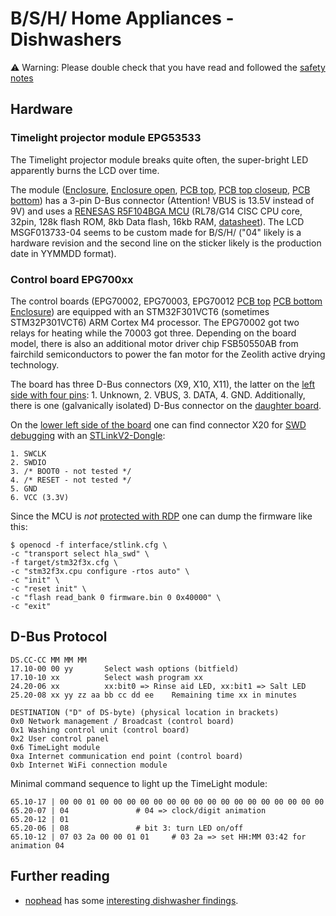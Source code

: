 # B/S/H/ Home Appliances - Dishwashers

:warning: Warning: Please double check that you have read and followed the [safety notes](README.md#warning)

## Hardware

### Timelight projector module EPG53533

The Timelight projector module breaks quite often,
the super-bright LED apparently burns the LCD over time.

The module ([Enclosure](photos/bsh-EPG53533-enclosure.jpg), [Enclosure open](photos/bsh-EPG53533-enclosure-open.jpg),
[PCB top](photos/bsh-EPG53533-pcb-top.jpg), [PCB top closeup](photos/bsh-EPG53533-pcb-top-closeup.jpg), [PCB bottom](photos/bsh-EPG53533-pcb-bottom.jpg))
has a 3-pin D-Bus connector (Attention! VBUS is 13.5V instead of 9V) and
uses a [RENESAS R5F104BGA MCU](https://www.renesas.com/en/products/microcontrollers-microprocessors/rl78-low-power-8-16-bit-mcus/rl78g14-low-power-high-function-general-purpose-microcontrollers-motor-control-industrial-and-metering)
(RL78/G14 CISC CPU core, 32pin, 128k flash ROM, 8kb Data flash, 16kb RAM, [datasheet](https://www.renesas.com/en/document/dst/rl78g14-data-sheet?r=1054296)).
The LCD MSGF013733-04 seems to be custom made for B/S/H/ ("04" likely is a hardware revision and
the second line on the sticker likely is the production date in YYMMDD format).

### Control board EPG700xx

The control boards (EPG70002, EPG70003, EPG70012 [PCB top](photos/bsh-EPG70012-pcb-top.jpg) [PCB bottom](photos/bsh-EPG70012-pcb-bottom.jpg) [Enclosure](photos/bsh-EPG70012-enclosure.jpg))
are equipped with an STM32F301VCT6 (sometimes STM32P301VCT6) ARM Cortex M4 processor.
The EPG70002 got two relays for heating while the 70003 got three.
Depending on the board model, there is also an additional motor driver chip FSB50550AB from fairchild semiconductors
to power the fan motor for the Zeolith active drying technology.

The board has three D-Bus connectors (X9, X10, X11), the latter on the
[left side with four pins](photos/bsh-EPG700xx-dbus.jpg): 1. Unknown, 2. VBUS, 3. DATA, 4. GND.
Additionally, there is one (galvanically isolated) D-Bus connector on the [daughter board](photos/bsh-EPG700xx-dbus-daughter.jpg).

On the [lower left side of the board](photos/bsh-EPG700xx-STlink-pins.jpg)
one can find connector X20 for [SWD debugging](https://stm32-base.org/guides/connecting-your-debugger.html) with an [STLinkV2-Dongle](bsh-EPG70012-STlink.jpg):

```
1. SWCLK
2. SWDIO
3. /* BOOT0 - not tested */
4. /* RESET - not tested */
5. GND
6. VCC (3.3V)
```

Since the MCU is *not* [protected with RDP](https://stm32world.com/wiki/STM32_Readout_Protection_(RDP))
one can dump the firmware like this:

```
$ openocd -f interface/stlink.cfg \
-c "transport select hla_swd" \
-f target/stm32f3x.cfg \
-c "stm32f3x.cpu configure -rtos auto" \
-c "init" \
-c "reset init" \
-c "flash read_bank 0 firmware.bin 0 0x40000" \
-c "exit"
```

## D-Bus Protocol

```
DS.CC-CC MM MM MM
17.10-00 00 yy       Select wash options (bitfield)
17.10-10 xx          Select wash program xx
24.20-06 xx          xx:bit0 => Rinse aid LED, xx:bit1 => Salt LED
25.20-08 xx yy zz aa bb cc dd ee    Remaining time xx in minutes

DESTINATION ("D" of DS-byte) (physical location in brackets)
0x0 Network management / Broadcast (control board)
0x1 Washing control unit (control board)
0x2 User control panel
0x6 TimeLight module
0xa Internet communication end point (control board)
0xb Internet WiFi connection module
```

Minimal command sequence to light up the TimeLight module:

```
65.10-17 | 00 00 01 00 00 00 00 00 00 00 00 00 00 00 00 00 00 00 00 00
65.20-07 | 04				# 04 => clock/digit animation
65.20-12 | 01
65.20-06 | 08				# bit 3: turn LED on/off
65.10-12 | 07 03 2a 00 00 01 01		# 03 2a => set HH:MM 03:42 for animation 04
```

## Further reading

- [nophead](https://github.com/nophead/) has some [interesting dishwasher findings](https://hydraraptor.blogspot.com/2022/07/diy-repair-nightmare.html).
